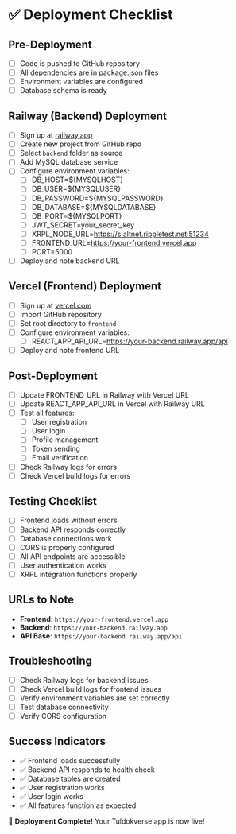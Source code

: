 # ✅ Deployment Checklist

## Pre-Deployment
- [ ] Code is pushed to GitHub repository
- [ ] All dependencies are in package.json files
- [ ] Environment variables are configured
- [ ] Database schema is ready

## Railway (Backend) Deployment
- [ ] Sign up at [railway.app](https://railway.app)
- [ ] Create new project from GitHub repo
- [ ] Select `backend` folder as source
- [ ] Add MySQL database service
- [ ] Configure environment variables:
  - [ ] DB_HOST=${MYSQLHOST}
  - [ ] DB_USER=${MYSQLUSER}
  - [ ] DB_PASSWORD=${MYSQLPASSWORD}
  - [ ] DB_DATABASE=${MYSQLDATABASE}
  - [ ] DB_PORT=${MYSQLPORT}
  - [ ] JWT_SECRET=your_secret_key
  - [ ] XRPL_NODE_URL=https://s.altnet.rippletest.net:51234
  - [ ] FRONTEND_URL=https://your-frontend.vercel.app
  - [ ] PORT=5000
- [ ] Deploy and note backend URL

## Vercel (Frontend) Deployment
- [ ] Sign up at [vercel.com](https://vercel.com)
- [ ] Import GitHub repository
- [ ] Set root directory to `frontend`
- [ ] Configure environment variables:
  - [ ] REACT_APP_API_URL=https://your-backend.railway.app/api
- [ ] Deploy and note frontend URL

## Post-Deployment
- [ ] Update FRONTEND_URL in Railway with Vercel URL
- [ ] Update REACT_APP_API_URL in Vercel with Railway URL
- [ ] Test all features:
  - [ ] User registration
  - [ ] User login
  - [ ] Profile management
  - [ ] Token sending
  - [ ] Email verification
- [ ] Check Railway logs for errors
- [ ] Check Vercel build logs for errors

## Testing Checklist
- [ ] Frontend loads without errors
- [ ] Backend API responds correctly
- [ ] Database connections work
- [ ] CORS is properly configured
- [ ] All API endpoints are accessible
- [ ] User authentication works
- [ ] XRPL integration functions properly

## URLs to Note
- **Frontend**: `https://your-frontend.vercel.app`
- **Backend**: `https://your-backend.railway.app`
- **API Base**: `https://your-backend.railway.app/api`

## Troubleshooting
- [ ] Check Railway logs for backend issues
- [ ] Check Vercel build logs for frontend issues
- [ ] Verify environment variables are set correctly
- [ ] Test database connectivity
- [ ] Verify CORS configuration

## Success Indicators
- ✅ Frontend loads successfully
- ✅ Backend API responds to health check
- ✅ Database tables are created
- ✅ User registration works
- ✅ User login works
- ✅ All features function as expected

🎉 **Deployment Complete!** Your Tuldokverse app is now live! 
